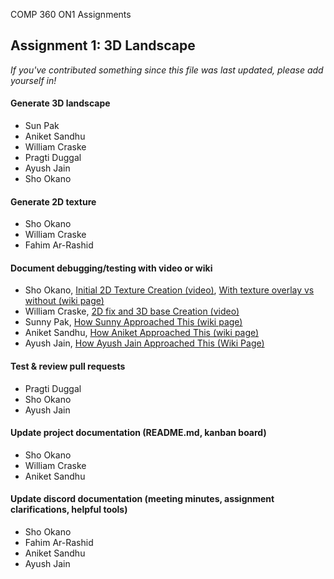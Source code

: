 COMP 360 ON1 Assignments


## Assignment 1: 3D Landscape
*If you've contributed something since this file was last updated, please add yourself in!*

#### Generate 3D landscape
- Sun Pak
- Aniket Sandhu
- William Craske
- Pragti Duggal
- Ayush Jain
- Sho Okano

#### Generate 2D texture
- Sho Okano
- William Craske
- Fahim Ar-Rashid

#### Document debugging/testing with video or wiki
- Sho Okano, [Initial 2D Texture Creation (video)](https://youtu.be/Hb5TNBVI_qE), [With texture overlay vs without (wiki page)](https://github.com/360-g5/assignments/wiki/With-texture-overlay-vs-without)
- William Craske, [2D fix and 3D base Creation (video)](https://www.youtube.com/watch?v=Jn8QvWzMxn8)
- Sunny Pak, [How Sunny Approached This (wiki page)](https://github.com/360-g5/assignments/wiki/How-Sunny-Approached-This)
- Aniket Sandhu, [How Aniket Approached This (wiki page)](https://github.com/360-g5/assignments/wiki/How-Aniket-Approached-This)
- Ayush Jain, [How Ayush Jain Approached This (Wiki Page) ](https://github.com/360-g5/assignments/wiki/How-Ayush-Jain-Approached-This)

#### Test & review pull requests
- Pragti Duggal
- Sho Okano
- Ayush Jain
  
#### Update project documentation (README.md, kanban board)
- Sho Okano
- William Craske
- Aniket Sandhu

#### Update discord documentation (meeting minutes, assignment clarifications, helpful tools) 
- Sho Okano
- Fahim Ar-Rashid
- Aniket Sandhu
- Ayush Jain
